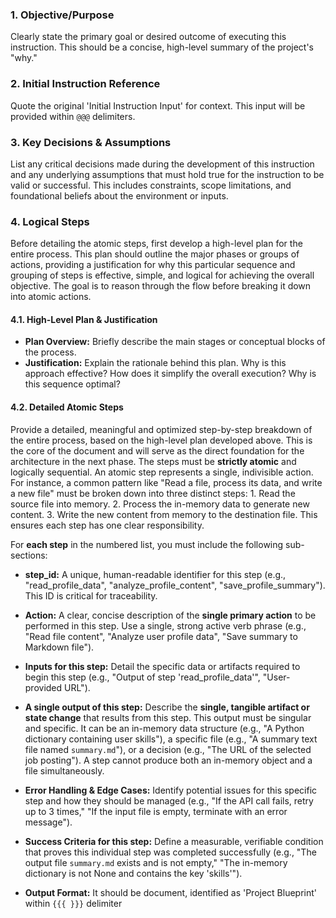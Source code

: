 
### 1. Objective/Purpose
Clearly state the primary goal or desired outcome of executing this instruction. This should be a concise, high-level summary of the project's "why."

### 2. Initial Instruction Reference
Quote the original 'Initial Instruction Input' for context. This input will be provided within `@@@` delimiters.

### 3. Key Decisions & Assumptions
List any critical decisions made during the development of this instruction and any underlying assumptions that must hold true for the instruction to be valid or successful. This includes constraints, scope limitations, and foundational beliefs about the environment or inputs.

### 4. Logical Steps

Before detailing the atomic steps, first develop a high-level plan for the entire process. This plan should outline the major phases or groups of actions, providing a justification for why this particular sequence and grouping of steps is effective, simple, and logical for achieving the overall objective. The goal is to reason through the flow before breaking it down into atomic actions.

#### 4.1. High-Level Plan & Justification
*   **Plan Overview:** Briefly describe the main stages or conceptual blocks of the process.
*   **Justification:** Explain the rationale behind this plan. Why is this approach effective? How does it simplify the overall execution? Why is this sequence optimal?

#### 4.2. Detailed Atomic Steps
Provide a detailed, meaningful and optimized step-by-step breakdown of the entire process, based on the high-level plan developed above. This is the core of the document and will serve as the direct foundation for the architecture in the next phase. The steps must be **strictly atomic** and logically sequential. An atomic step represents a single, indivisible action. For instance, a common pattern like "Read a file, process its data, and write a new file" must be broken down into three distinct steps: 1. Read the source file into memory. 2. Process the in-memory data to generate new content. 3. Write the new content from memory to the destination file. This ensures each step has one clear responsibility.

For **each step** in the numbered list, you must include the following sub-sections:
*   **step_id:** A unique, human-readable identifier for this step (e.g., "read_profile_data", "analyze_profile_content", "save_profile_summary"). This ID is critical for traceability.
*   **Action:** A clear, concise description of the **single primary action** to be performed in this step. Use a single, strong active verb phrase (e.g., "Read file content", "Analyze user profile data", "Save summary to Markdown file").
*   **Inputs for this step:** Detail the specific data or artifacts required to begin this step (e.g., "Output of step 'read_profile_data'", "User-provided URL").
*   **A single output of this step:** Describe the **single, tangible artifact or state change** that results from this step. This output must be singular and specific. It can be an in-memory data structure (e.g., "A Python dictionary containing user skills"), a specific file (e.g., "A summary text file named `summary.md`"), or a decision (e.g., "The URL of the selected job posting"). A step cannot produce both an in-memory object and a file simultaneously.
*   **Error Handling & Edge Cases:** Identify potential issues for this specific step and how they should be managed (e.g., "If the API call fails, retry up to 3 times," "If the input file is empty, terminate with an error message").
*   **Success Criteria for this step:** Define a measurable, verifiable condition that proves this individual step was completed successfully (e.g., "The output file `summary.md` exists and is not empty," "The in-memory dictionary is not None and contains the key 'skills'").


* **Output Format:** It should be document, identified as 'Project Blueprint' within `{{{ }}}` delimiter
